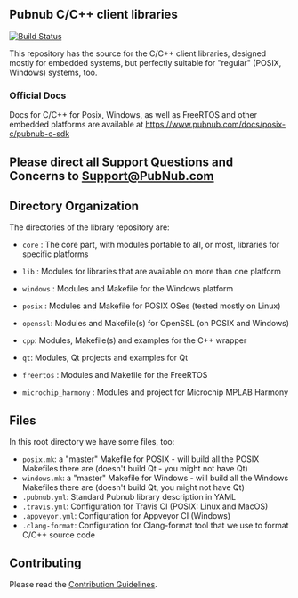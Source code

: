 ## Pubnub C/C++ client libraries

[![Build Status](https://travis-ci.com/pubnub/c-core.svg?branch=master)](https://travis-ci.com/pubnub/c-core)

This repository has the source for the C/C++ client libraries,
designed mostly for embedded systems, but perfectly suitable for
"regular" (POSIX, Windows) systems, too.

### Official Docs 
Docs for C/C++ for Posix, Windows, as well as FreeRTOS and other embedded platforms are available at 
https://www.pubnub.com/docs/posix-c/pubnub-c-sdk

## Please direct all Support Questions and Concerns to Support@PubNub.com

## Directory Organization

The directories of the library repository are:

- `core` : The core part, with modules portable to all, or most, libraries for
  specific platforms

- `lib` : Modules for libraries that are available on more than one platform

- `windows` : Modules and Makefile for the Windows platform

- `posix` : Modules and Makefile for POSIX OSes (tested mostly on Linux)

- `openssl`: Modules and Makefile(s) for OpenSSL (on POSIX and Windows)

- `cpp`: Modules, Makefile(s) and examples for the C++ wrapper

- `qt`: Modules, Qt projects and examples for Qt

- `freertos` : Modules and Makefile for the FreeRTOS

- `microchip_harmony` : Modules and project for Microchip MPLAB Harmony

  
## Files

In this root directory we have some files, too:

- `posix.mk`: a "master" Makefile for POSIX - will build all the POSIX
  Makefiles there are (doesn't build Qt - you might not have Qt)
- `windows.mk`: a "master" Makefile for Windows - will build all the 
  Windows Makefiles there are (doesn't build Qt, you might not have Qt)
- `.pubnub.yml`: Standard Pubnub library description in YAML
- `.travis.yml`: Configuration for Travis CI (POSIX: Linux and MacOS)
- `.appveyor.yml`: Configuration for Appveyor CI (Windows)
- `.clang-format`: Configuration for Clang-format tool that we use to format
  C/C++ source code

  
## Contributing

Please read the [Contribution Guidelines](CONTRIBUTING.md).
